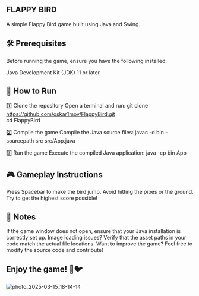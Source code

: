 ## FLAPPY BIRD

A simple Flappy Bird game built using Java and Swing.

## 🛠 Prerequisites
Before running the game, ensure you have the following installed:

Java Development Kit (JDK) 11 or later


 ## 🚀 How to Run
1️⃣ Clone the repository
Open a terminal and run:
git clone https://github.com/oskar1mov/FlappyBird.git  
cd FlappyBird  


2️⃣ Compile the game
Compile the Java source files:
javac -d bin -sourcepath src src/App.java  


3️⃣ Run the game
Execute the compiled Java application:
java -cp bin App 


## 🎮 Gameplay Instructions
Press Spacebar to make the bird jump.
Avoid hitting the pipes or the ground.
Try to get the highest score possible!


## 📌 Notes
If the game window does not open, ensure that your Java installation is correctly set up.
Image loading issues? Verify that the asset paths in your code match the actual file locations.
Want to improve the game? Feel free to modify the source code and contribute!


## Enjoy the game! 🚀🐦
![photo_2025-03-15_18-14-14](https://github.com/user-attachments/assets/fd6536f9-f053-4aa5-9ded-f03cdb6a442d)

